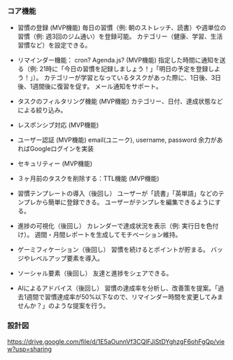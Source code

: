 ### コア機能
- 習慣の登録 (MVP機能)
  毎日の習慣（例: 朝のストレッチ、読書）や週単位の習慣（例: 週3回のジム通い）を登録可能。
  カテゴリー（健康、学習、生活習慣など）を設定できる。

- リマインダー機能： cron? Agenda.js? (MVP機能)
  指定した時間に通知を送る（例: 21時に「今日の習慣を記録しましょう！」「明日の予定を登録しよう！」）。
  カテゴリーが学習となっているタスクがあった際に、1日後、3日後、1週間後に復習を促す。
  メール通知をサポート。

- タスクのフィルタリング機能 (MVP機能)
  カテゴリー、日付、達成状態などによる絞り込み。

- レスポンシブ対応 (MVP機能)

- ユーザー認証 (MVP機能)
  email(ユニーク), username, password
  余力があればGoogleログインを実装

- セキュリティー (MVP機能)

- ３ヶ月前のタスクを削除する：TTL機能 (MVP機能)

- 習慣テンプレートの導入（後回し）
  ユーザーが「読書」「英単語」などのテンプレから簡単に登録できる。
  ユーザーがテンプレを編集できるようにする。

- 進捗の可視化（後回し）
  カレンダーで達成状況を表示（例: 実行日を色付け）。
  週間・月間レポートを生成してモチベーション維持。

- ゲーミフィケーション（後回し）
  習慣を続けるとポイントが貯まる。
  バッジやレベルアップ要素を導入。

- ソーシャル要素（後回し）
  友達と進捗をシェアできる。

- AIによるアドバイス（後回し）
  習慣の達成率を分析し、改善策を提案。「過去1週間で習慣達成率が50%以下なので、リマインダー時間を変更してみませんか？」のような提案を行う。

### 設計図
https://drive.google.com/file/d/1E5aOunnVf3CQlFJiStDYghzgF6ohFgQp/view?usp=sharing